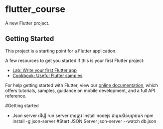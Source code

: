 # flutter_course

A new Flutter project.

## Getting Started

This project is a starting point for a Flutter application.

A few resources to get you started if this is your first Flutter project:

- [Lab: Write your first Flutter app](https://flutter.dev/docs/get-started/codelab)
- [Cookbook: Useful Flutter samples](https://flutter.dev/docs/cookbook)

For help getting started with Flutter, view our
[online documentation](https://flutter.dev/docs), which offers tutorials,
samples, guidance on mobile development, and a full API reference.

#Getting started
- Json server
ដើម្បី run server បានត្រូវ Install nodejs ជាមុនសិនបន្ទាប់មក
npm install -g json-server
#Start JSON Server
json-server --watch db.json
